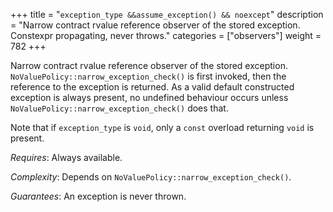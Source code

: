 +++
title = "`exception_type &&assume_exception() && noexcept`"
description = "Narrow contract rvalue reference observer of the stored exception. Constexpr propagating, never throws."
categories = ["observers"]
weight = 782
+++

Narrow contract rvalue reference observer of the stored exception. `NoValuePolicy::narrow_exception_check()` is first invoked, then the reference to the exception is returned. As a valid default constructed exception is always present, no undefined behaviour occurs unless `NoValuePolicy::narrow_exception_check()` does that.

Note that if `exception_type` is `void`, only a `const` overload returning `void` is present.

*Requires*: Always available.

*Complexity*: Depends on `NoValuePolicy::narrow_exception_check()`.

*Guarantees*: An exception is never thrown.
